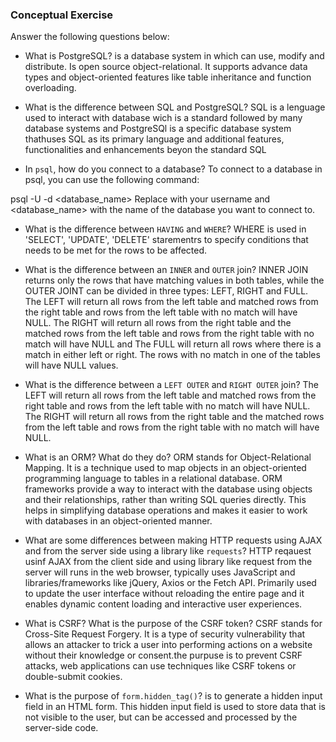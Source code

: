 ### Conceptual Exercise

Answer the following questions below:

- What is PostgreSQL?
  is a database system in which can use, modify and distribute. Is open source object-relational. It supports advance data types and object-oriented features like table inheritance and function overloading.


- What is the difference between SQL and PostgreSQL?
  SQL is a lenguage used to interact with database wich is a standard followed by many database systems and PostgreSQl is a specific database system thathuses SQL as its primary language and additional features, functionalities and enhancements beyon the standard SQL


- In `psql`, how do you connect to a database?
  To connect to a database in psql, you can use the following command:

psql -U <username> -d <database_name>
Replace <username> with your username and <database_name> with the name of the database you want to connect to.


- What is the difference between `HAVING` and `WHERE`?
  WHERE is used in 'SELECT', 'UPDATE', 'DELETE' starementrs to specify conditions that needs to be met for the rows to be affected.


- What is the difference between an `INNER` and `OUTER` join?
  INNER JOIN returns only the rows that have  matching values in both tables, while the OUTER JOINT can be divided in three types: LEFT, RIGHT and FULL. The LEFT will return all rows from the left table and matched rows from the right table and rows from the left table with no match will have NULL. The RIGHT will return all rows from the right table and the matched rows from the left table and rows from the right table with no match will have NULL and The FULL will return all rows where there is a match in either left or right. The rows with no match in one of the tables will have NULL values.


- What is the difference between a `LEFT OUTER` and `RIGHT OUTER` join?
The LEFT will return all rows from the left table and matched rows from the right table and rows from the left table with no match will have NULL. The RIGHT will return all rows from the right table and the matched rows from the left table and rows from the right table with no match will have NULL.


- What is an ORM? What do they do?
ORM stands for Object-Relational Mapping. It is a technique used to map objects in an object-oriented programming language to tables in a relational database. ORM frameworks provide a way to interact with the database using objects and their relationships, rather than writing SQL queries directly. This helps in simplifying database operations and makes it easier to work with databases in an object-oriented manner.


- What are some differences between making HTTP requests using AJAX
  and from the server side using a library like `requests`?
  HTTP reqauest usinf AJAX from the client side and using library like request from the server will runs in the web browser, typically uses JavaScript and libraries/frameworks like jQuery, Axios or the Fetch API. Primarily used to update the user interface without reloading the entire page and it enables dynamic content loading and interactive user experiences.


- What is CSRF? What is the purpose of the CSRF token?
  CSRF stands for Cross-Site Request Forgery. It is a type of security vulnerability that allows an attacker to trick a user into performing actions on a website without their knowledge or consent.the purpuse is to prevent CSRF attacks, web applications can use techniques like CSRF tokens or double-submit cookies.


- What is the purpose of `form.hidden_tag()`?
  is to generate a hidden input field in an HTML form. This hidden input field is used to store data that is not visible to the user, but can be accessed and processed by the server-side code.